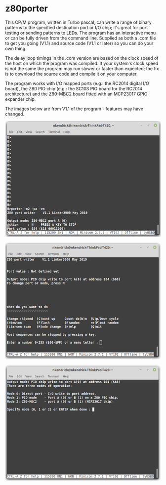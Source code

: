 # z80porter

This CP/M program, written in Turbo pascal, can write a range of binary patterns to the specified destination port or I/O chip; it's great for port testing or sending patterns to LEDs. The program has an interactive menu or can be fully driven from the command line. Supplied as both a .com file to get you going (V1.1) and source code (V1.1 or later) so you can do your own thing.

The delay loop timings in the .com version are based on the clock speed of the host on which the program was compiled. If your system's clock speed is not the same the program may run slower or faster than expected; the fix is to download the source code and compile it on your computer.

The program works with I/O mapped ports (e.g.: the RC2014 digital I/O board), the Z80 PIO chip (e.g.: the SC103 PIO board for the RC2014 architecture) and the Z80-MBC2 board fitted with an MCP23017 GPIO expander chip.

The images below are from V1.1 of the program - features may have changed.

![Image](porter1.png)

![Image](porter2.png)

![Image](porter3.png)
